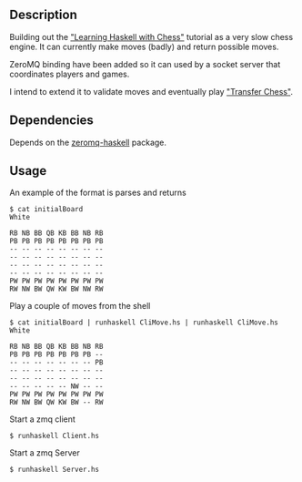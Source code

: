 Description
-----------

Building out the ["Learning Haskell with Chess"][tutorial] tutorial as a very slow chess engine.
It can currently make moves (badly) and return possible moves.

ZeroMQ binding have been added so it can used by a socket server that coordinates players and games.

I intend to extend it to validate moves and eventually play ["Transfer Chess"][bughouse].

Dependencies
------------

Depends on the [zeromq-haskell][zmq-haskell] package.

Usage 
-----

An example of the format is parses and returns 

    $ cat initialBoard
    White 

    RB NB BB QB KB BB NB RB 
    PB PB PB PB PB PB PB PB 
    -- -- -- -- -- -- -- -- 
    -- -- -- -- -- -- -- -- 
    -- -- -- -- -- -- -- -- 
    -- -- -- -- -- -- -- -- 
    PW PW PW PW PW PW PW PW 
    RW NW BW QW KW BW NW RW

Play a couple of moves from the shell

    $ cat initialBoard | runhaskell CliMove.hs | runhaskell CliMove.hs
    White 

    RB NB BB QB KB BB NB RB 
    PB PB PB PB PB PB PB -- 
    -- -- -- -- -- -- -- PB 
    -- -- -- -- -- -- -- -- 
    -- -- -- -- -- -- -- -- 
    -- -- -- -- -- NW -- -- 
    PW PW PW PW PW PW PW PW 
    RW NW BW QW KW BW -- RW

Start a zmq client

    $ runhaskell Client.hs

Start a zmq Server

    $ runhaskell Server.hs


[bughouse]: http://en.wikipedia.org/wiki/Bughouse_chess
[zmq-haskell]: http://hackage.haskell.org/package/zeromq-haskell
[tutorial]: http://www.haskell.org/haskellwiki/Learning_Haskell_with_Chess
